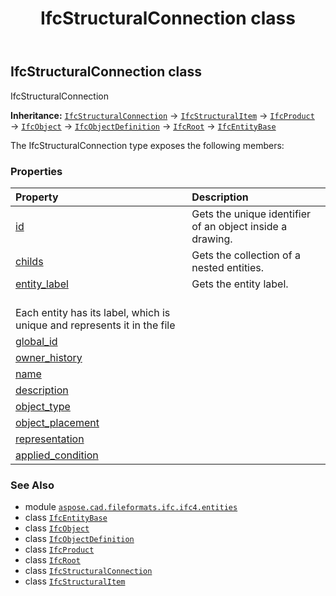 ﻿---
title: IfcStructuralConnection class
second_title: Aspose.CAD for Python via .NET API References
description: 
type: docs
weight: 6310
url: /python-net/aspose.cad.fileformats.ifc.ifc4.entities/ifcstructuralconnection/
is_root: false
---

## IfcStructuralConnection class

IfcStructuralConnection



**Inheritance:** [`IfcStructuralConnection`](/cad/python-net/aspose.cad.fileformats.ifc.ifc4.entities/ifcstructuralconnection) → 
[`IfcStructuralItem`](/cad/python-net/aspose.cad.fileformats.ifc.ifc4.entities/ifcstructuralitem) → 
[`IfcProduct`](/cad/python-net/aspose.cad.fileformats.ifc.ifc4.entities/ifcproduct) → 
[`IfcObject`](/cad/python-net/aspose.cad.fileformats.ifc.ifc4.entities/ifcobject) → 
[`IfcObjectDefinition`](/cad/python-net/aspose.cad.fileformats.ifc.ifc4.entities/ifcobjectdefinition) → 
[`IfcRoot`](/cad/python-net/aspose.cad.fileformats.ifc.ifc4.entities/ifcroot) → 
[`IfcEntityBase`](/cad/python-net/aspose.cad.fileformats.ifc/ifcentitybase)



The IfcStructuralConnection type exposes the following members:

### Properties
| Property | Description |
| :- | :- |
| [id](/cad/python-net/aspose.cad.fileformats.ifc.ifc4.entities/ifcstructuralconnection/id) | Gets the unique identifier of an object inside a drawing. |
| [childs](/cad/python-net/aspose.cad.fileformats.ifc.ifc4.entities/ifcstructuralconnection/childs) | Gets the collection of a nested entities. |
| [entity_label](/cad/python-net/aspose.cad.fileformats.ifc.ifc4.entities/ifcstructuralconnection/entity_label) | Gets the entity label.<br/>Each entity has its label, which is unique and represents it in the file |
| [global_id](/cad/python-net/aspose.cad.fileformats.ifc.ifc4.entities/ifcstructuralconnection/global_id) |  |
| [owner_history](/cad/python-net/aspose.cad.fileformats.ifc.ifc4.entities/ifcstructuralconnection/owner_history) |  |
| [name](/cad/python-net/aspose.cad.fileformats.ifc.ifc4.entities/ifcstructuralconnection/name) |  |
| [description](/cad/python-net/aspose.cad.fileformats.ifc.ifc4.entities/ifcstructuralconnection/description) |  |
| [object_type](/cad/python-net/aspose.cad.fileformats.ifc.ifc4.entities/ifcstructuralconnection/object_type) |  |
| [object_placement](/cad/python-net/aspose.cad.fileformats.ifc.ifc4.entities/ifcstructuralconnection/object_placement) |  |
| [representation](/cad/python-net/aspose.cad.fileformats.ifc.ifc4.entities/ifcstructuralconnection/representation) |  |
| [applied_condition](/cad/python-net/aspose.cad.fileformats.ifc.ifc4.entities/ifcstructuralconnection/applied_condition) |  |



### See Also
* module [`aspose.cad.fileformats.ifc.ifc4.entities`](..)
* class [`IfcEntityBase`](/cad/python-net/aspose.cad.fileformats.ifc/ifcentitybase)
* class [`IfcObject`](/cad/python-net/aspose.cad.fileformats.ifc.ifc4.entities/ifcobject)
* class [`IfcObjectDefinition`](/cad/python-net/aspose.cad.fileformats.ifc.ifc4.entities/ifcobjectdefinition)
* class [`IfcProduct`](/cad/python-net/aspose.cad.fileformats.ifc.ifc4.entities/ifcproduct)
* class [`IfcRoot`](/cad/python-net/aspose.cad.fileformats.ifc.ifc4.entities/ifcroot)
* class [`IfcStructuralConnection`](/cad/python-net/aspose.cad.fileformats.ifc.ifc4.entities/ifcstructuralconnection)
* class [`IfcStructuralItem`](/cad/python-net/aspose.cad.fileformats.ifc.ifc4.entities/ifcstructuralitem)
